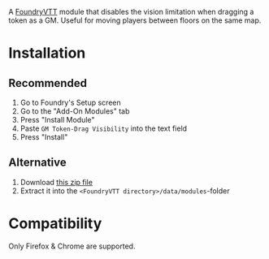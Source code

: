 A [FoundryVTT](http://foundryvtt.com/) module that disables the vision limitation when dragging a token as a GM. Useful for moving players between floors on the same map.

# Installation

## Recommended

1. Go to Foundry's Setup screen
1. Go to the "Add-On Modules" tab
1. Press "Install Module"
1. Paste `GM Token-Drag Visibility` into the text field
1. Press "Install"

## Alternative

1. Download [this zip file](https://github.com/SteffanPoulsen/token-drag-visibility/raw/master/dist/token-drag-visibility.zip)
2. Extract it into the `<FoundryVTT directory>/data/modules`-folder

# Compatibility

Only Firefox & Chrome are supported. 